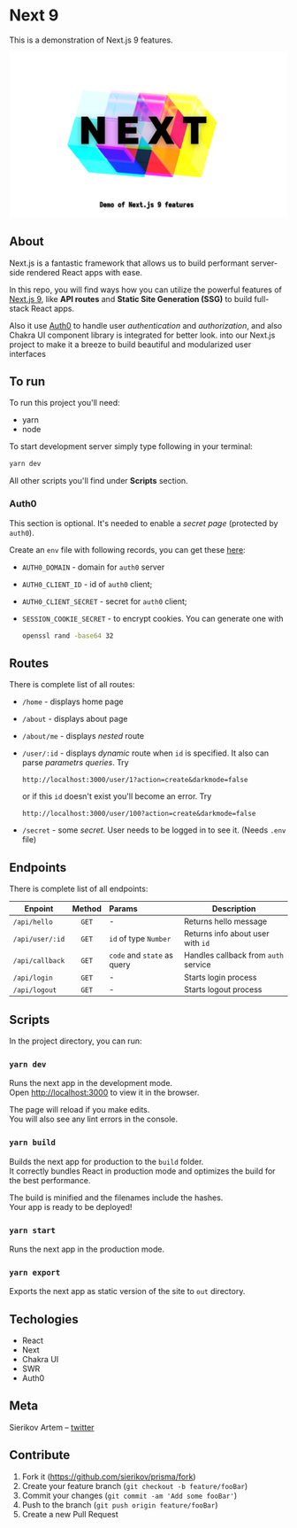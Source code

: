 # Next 9

This is a demonstration of Next.js 9 features.

![Poster](public/poster.png)

## About

Next.js is a fantastic framework that allows us to build performant server-side rendered React apps with ease.

In this repo, you will find ways how you can utilize the powerful features of [Next.js 9](https://nextjs.org/),
like **API routes** and **Static Site Generation (SSG)** to build full-stack React apps.

Also it use [Auth0](https://auth0.com/) to handle user *authentication* and *authorization*,
and also Chakra UI component library is integrated for better look.
into our Next.js project to make it a breeze to build beautiful and modularized user interfaces

## To run

To run this project you'll need:

- yarn
- node

To start development server simply type following in your terminal:

```bash
yarn dev
```

All other scripts you'll find under **Scripts** section.

### Auth0

This section is optional. It's needed to enable a *secret page*
(protected by `auth0`).

Create an `env` file with following records, you can get these
[here](https://auth0.com):

- `AUTH0_DOMAIN` - domain for `auth0` server
- `AUTH0_CLIENT_ID` - id of `auth0` client;
- `AUTH0_CLIENT_SECRET` - secret for `auth0` client;
- `SESSION_COOKIE_SECRET` - to encrypt cookies. You can generate one with

    ```bash
    openssl rand -base64 32
    ```

## Routes

There is complete list of all routes:

- `/home` - displays home page
- `/about` - displays about page
- `/about/me` - displays *nested* route
- `/user/:id` - displays *dynamic* route when `id` is specified.
    It also can parse *parametrs queries*. Try

    ```ulr
    http://localhost:3000/user/1?action=create&darkmode=false
    ```

    or if this `id` doesn't exist you'll become an error. Try

    ```ulr
    http://localhost:3000/user/100?action=create&darkmode=false
    ```
- `/secret` - some *secret*. User needs to be logged in to see it. (Needs `.env` file)

## Endpoints

There is complete list of all endpoints:

| Enpoint          | Method        | Params                      | Description                          |
| ---------------- |:-------------:| :-------------------------- | ------------------------------------ |
| `/api/hello`     | `GET`         | -                           | Returns hello message                |
| `/api/user/:id`  | `GET`         | `id` of type `Number`       | Returns info about user with `id`    |
| `/api/callback`  | `GET`         | `code` and `state` as query | Handles callback from `auth` service |
| `/api/login`     | `GET`         | -                           | Starts login process                 |
| `/api/logout`    | `GET`         | -                           | Starts logout process                |

## Scripts

In the project directory, you can run:

### `yarn dev`

Runs the next app in the development mode.  
Open [http://localhost:3000](http://localhost:3000) to view it in the browser.

The page will reload if you make edits.  
You will also see any lint errors in the console.

### `yarn build`

Builds the next app for production to the `build` folder.  
It correctly bundles React in production mode and optimizes the build for the best performance.

The build is minified and the filenames include the hashes.  
Your app is ready to be deployed!

### `yarn start`

Runs the next app in the production mode.

### `yarn export`

Exports the next app as static version of the site to `out` directory.

## Techologies

- React
- Next
- Chakra UI
- SWR
- Auth0

## Meta

Sierikov Artem – [twitter](https://twitter.com/sierikov_)

## Contribute

1. Fork it (<https://github.com/sierikov/prisma/fork>)
1. Create your feature branch (`git checkout -b feature/fooBar`)
1. Commit your changes (`git commit -am 'Add some fooBar'`)
1. Push to the branch (`git push origin feature/fooBar`)
1. Create a new Pull Request
